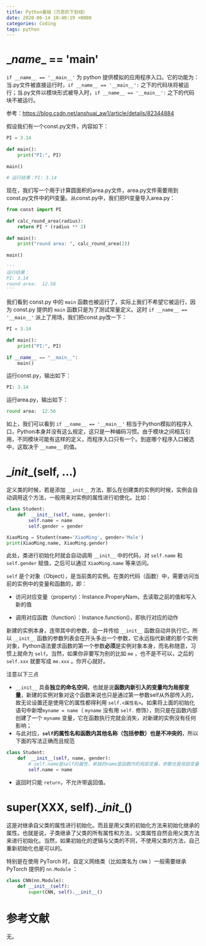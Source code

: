 ```yaml
---
title: Python基础（万恶的下划线）
date: 2020-06-14 10:40:19 +0800
categories: Coding
tags: python
---
```


# \__name__ == '__main__'

`if __name__ == '__main__'` 为 python 提供模拟的应用程序入口。它的功能为：当.py文件被直接运行时，`if __name__ == '__main__':` 之下的代码块将被运行；当.py文件以模块形式被导入时，`if __name__ == '__main__':` 之下的代码块不被运行。

参考：https://blog.csdn.net/anshuai_aw1/article/details/82344884

假设我们有一个const.py文件，内容如下：

```python
PI = 3.14
 
def main():
    print("PI:", PI)
 
main()
 
# 运行结果：PI: 3.14
```

现在，我们写一个用于计算圆面积的area.py文件，area.py文件需要用到const.py文件中的PI变量。从const.py中，我们把PI变量导入area.py：

```python
from const import PI
 
def calc_round_area(radius):
    return PI * (radius ** 2)
 
def main():
    print("round area: ", calc_round_area(2))
 
main()
 
'''
运行结果：
PI: 3.14
round area:  12.56
'''
```

我们看到 const.py 中的 `main` 函数也被运行了，实际上我们不希望它被运行，因为 const.py 提供的 `main` 函数只是为了测试常量定义。这时 `if __name__ == '__main__'` 派上了用场，我们把const.py改一下：

```python
PI = 3.14
 
def main():
    print("PI:", PI)
 
if __name__ == "__main__":
    main()
```

运行const.py，输出如下：

```python
PI: 3.14
```

运行area.py，输出如下：

```python
round area:  12.56
```

如上，我们可以看到 `if __name__ == '__main__'` 相当于Python模拟的程序入口，Python本身并没有这么规定，这只是一种编码习惯。由于模块之间相互引用，不同模块可能有这样的定义，而程序入口只有一个。到底哪个程序入口被选中，这取决于 `__name__` 的值。

# \__init__(self, ...)

定义类的时候，若是添加 `__init__` 方法，那么在创建类的实例的时候，实例会自动调用这个方法，一般用来对实例的属性进行初使化。比如：

```python
class Student:
    def  __init__(self, name, gender):
        self.name = name
        self.gender = gender

XiaoMing = Student(name='XiaoMing', gender='Male')
print(XiaoMing.name, XiaoMing.gender)
```

 此处，类进行初始化时就会自动调用 `__init__` 中的代码，对 `self.name` 和 `self.gender` 赋值，之后可以通过 `XiaoMing.name` 等来访问。

`self` 是个对象（Object），是当前类的实例。在类的代码（函数）中，需要访问当前的实例中的变量和函数的，即：

- 访问对应变量（property)：Instance.ProperyNam，去读取之前的值和写入新的值

- 调用对应函数（function）：Instance.function()，即执行对应的动作

新建的实例本身，连带其中的参数，会一并传给 `__init__` 函数自动并执行它。所以 `__init__` 函数的参数列表会在开头多出一个参数，它永远指代新建的那个实例对象，Python语法要求函数的第一个参数**必须**是实例对象本身，而名称随意，习惯上就命为 `self`。当然，如果你非要写为别的比如 `me` ，也不是不可以，之后的 `self.xxx` 就要写成 `me.xxx` 。你开心就好。

注意以下三点

- `__init__` 具备**独立的命名空间**，也就是说**函数内新引入的变量均为局部变量**，新建的实例对象对这个函数来说也只是通过第一参数self从外部传入的，故无论设置还是使用它的属性都得利用 `self.<属性名>`。如果将上面的初始化语句中新增`myname = name`（ `myname` 没有用 `self.` 修饰），则只是在函数内部创建了一个 `myname` 变量，它在函数执行完就会消失，对新建的实例没有任何影响；
- 与此对应，**`self`的属性名和函数内其他名称（包括参数）也是不冲突的**，所以下面的写法正确而且规范

```python
class Student:
    def  __init__(self, name, gender):
        # self.name是self的属性，单独的name是函数内的局部变量，参数也是局部变量
        self.name = name
```

- 返回时只能 `return`，不允许带返回值。

# super(XXX, self).\__init__()

这是对继承自父类的属性进行初始化。而且是用父类的初始化方法来初始化继承的属性。也就是说，子类继承了父类的所有属性和方法，父类属性自然会用父类方法来进行初始化。当然，如果初始化的逻辑与父类的不同，不使用父类的方法，自己重新初始化也是可以的。

特别是在使用 PyTorch 时，自定义网络类（比如类名为 `CNN` ）一般需要继承 PyTorch 提供的 `nn.Module` ：

```python
class CNN(nn.Module):
    def __init__(self):
        super(CNN, self).__init__()
```



# 参考文献

无。